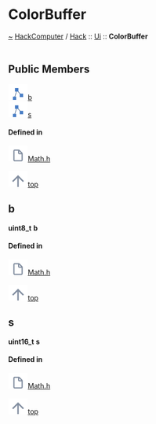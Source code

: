 <a id="colorbuffer"></a>
<h1>ColorBuffer</h1>
<a id="a01329"></a>
<a href="https://github.com/CharlesCarley/HackComputer#~">~</a>
<a href="index.md#index">HackComputer</a>
<span class="inline-text">/</span>
<a href="a00909.md#hack">Hack</a>
<span class="inline-text">::</span>
<a href="a00923.md#ui">Ui</a>
<span class="inline-text">::</span>
<span class="bold-text"><b>ColorBuffer</b></span>
<br/>
<br/>
<a id="public-members"></a>
<h2>Public Members</h2>
<span class="icon-list-item"><a href="#b" class="icon-list-item"><img src="../images/class.svg" class="icon-list-item"/><span class="icon-list-item">b</span>
</a>
</span>
<br/>
<span class="icon-list-item"><a href="#s" class="icon-list-item"><img src="../images/class.svg" class="icon-list-item"/><span class="icon-list-item">s</span>
</a>
</span>
<br/>
<a id="defined-in"></a>
<h4>Defined in</h4>
<span class="icon-list-item"><a href="https://github.com/CharlesCarley/HackComputer/blob/master/Source/Utils/UserInterface/Math.h#L149" class="icon-list-item"><img src="../images/file.svg" class="icon-list-item"/><span class="icon-list-item">Math.h</span>
</a>
</span>
<br/>
<br/>
<span class="icon-list-item"><a href="#colorbuffer" class="icon-list-item"><img src="../images/jumpToTop.svg" class="icon-list-item"/><span class="icon-list-item">top</span>
</a>
</span>
<a id="b"></a>
<h2>b</h2>
<span class="bold-text"><b>uint8_t</b></span>
<span class="bold-text"><b>b</b></span>
<br/>
<a id="defined-in"></a>
<h4>Defined in</h4>
<span class="icon-list-item"><a href="https://github.com/CharlesCarley/HackComputer/blob/master/Source/Utils/UserInterface/Math.h#L151" class="icon-list-item"><img src="../images/file.svg" class="icon-list-item"/><span class="icon-list-item">Math.h</span>
</a>
</span>
<br/>
<br/>
<span class="icon-list-item"><a href="#colorbuffer" class="icon-list-item"><img src="../images/jumpToTop.svg" class="icon-list-item"/><span class="icon-list-item">top</span>
</a>
</span>
<br/>
<a id="s"></a>
<h2>s</h2>
<span class="bold-text"><b>uint16_t</b></span>
<span class="bold-text"><b>s</b></span>
<br/>
<a id="defined-in"></a>
<h4>Defined in</h4>
<span class="icon-list-item"><a href="https://github.com/CharlesCarley/HackComputer/blob/master/Source/Utils/UserInterface/Math.h#L150" class="icon-list-item"><img src="../images/file.svg" class="icon-list-item"/><span class="icon-list-item">Math.h</span>
</a>
</span>
<br/>
<br/>
<span class="icon-list-item"><a href="#colorbuffer" class="icon-list-item"><img src="../images/jumpToTop.svg" class="icon-list-item"/><span class="icon-list-item">top</span>
</a>
</span>
<br/>
</div>
</div>
</body>
</html>
